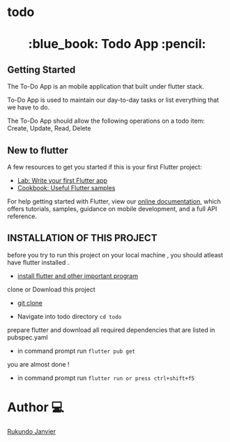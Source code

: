# todo

<h1 align="center"> :blue_book: Todo App :pencil: </h1>

## Getting Started

The To-Do App is an mobile application that built under flutter stack.

To-Do App is  used to maintain our day-to-day tasks or list everything that we have to do.

The To-Do App should allow the following operations on a todo item:
Create, Update, Read, Delete

## New to flutter  

A few resources to get you started if this is your first Flutter project:

- [Lab: Write your first Flutter app](https://flutter.dev/docs/get-started/codelab)
- [Cookbook: Useful Flutter samples](https://flutter.dev/docs/cookbook)

For help getting started with Flutter, view our
[online documentation](https://flutter.dev/docs), which offers tutorials,
samples, guidance on mobile development, and a full API reference.

##  INSTALLATION OF THIS PROJECT

before you try to run this project on your local machine  , you should atleast have flutter installed .

- [install flutter and other important program](https://docs.flutter.dev/get-started/install/windows)

clone or Download this project

- [git clone ](https://github.com/rukundorkay/todo-app.git)



- Navigate into todo directory `cd todo` 

prepare flutter and download all required dependencies that are listed in pubspec.yaml

- in command prompt run `flutter pub get`  

you are almost done !

- in command prompt run `flutter run or press ctrl+shift+f5`


# Author :computer:

 [Rukundo Janvier](https://github.com/rukundorkay/)
 



